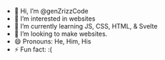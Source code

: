 - 👋 Hi, I’m @genZrizzCode
- 👀 I’m interested in websites
- 🌱 I’m currently learning JS, CSS, HTML, & Svelte
- 💞️ I’m looking to make websites.
- 😄 Pronouns: He, Him, His
- ⚡ Fun fact: :(

<!---
genZrizzCode/genZrizzCode is a ✨ special ✨ repository because its `README.md` (this file) appears on your GitHub profile.
You can click the Preview link to take a look at your changes.
--->

